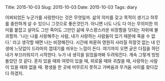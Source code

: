 Title: 2015-10-03
Slug: 2015-10-03
Date: 2015-10-03
Tags: diary

어찌되었든 누군가를 사랑한다는 것은 무엇일까. 삶의 의미를 갖고 목적이 생기고 하루를 충만하게 살 수 있으니 그것으로 좋은것인가. 아니면 너도 나도 다 아는 무의미한 의미를 붙잡고 살아도 그만 죽어도 그만인 삶에 우스꽝스러운 비장함을 덧대는 자위에 불과할까.
'나는 나를 사랑해주는 사람, 내가 사랑하는 사람들이 있기 때문에 죽을 수 없다.' 라고 생각할 때면 나는 비장해진다. 시간에 파묻혀 영원히 사라질 하잘것 없는 내 인생에 느닷없이 드라마의 껍데기를 씌우는 느낌이 든다. 여기까지 오면 굳은 다짐을 하던 내가 부끄러워지기 시작한다. 누가 내 생각을 읽었을까봐 두려워진다.
계속 그렇게 빙빙 돌았던 것 같다. 혼자 있을 때와 여럿이 있을 때, 외로울 때와 귀찮을 때, 사랑하는 사람이 있을 때와 없을 때. 평생을 한 곳에 머무르지 못하고 가벼움과 무거움 사이를 왔다갔다 하겠지.
